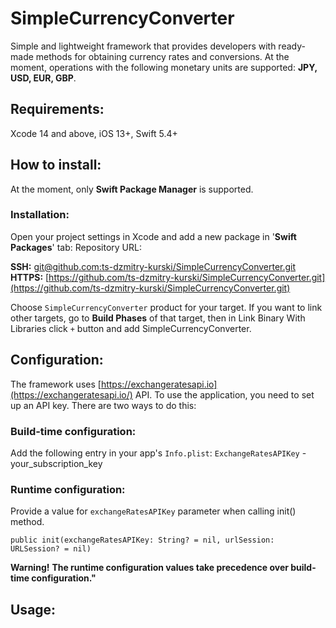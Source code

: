 # SimpleCurrencyConverter
Simple and lightweight framework that provides developers with ready-made methods for obtaining currency rates and conversions. At the moment, operations with the following monetary units are supported: **JPY, USD, EUR, GBP**.

## Requirements: 
Xcode 14 and above, iOS 13+, Swift 5.4+

## How to install:

At the moment, only **Swift Package Manager** is supported.

### Installation: 

Open your project settings in Xcode and add a new package in '**Swift Packages**' tab: Repository URL:

**SSH:**  [git@github.com:ts-dzmitry-kurski/SimpleCurrencyConverter.git](git@github.com:ts-dzmitry-kurski/SimpleCurrencyConverter.git)
**HTTPS:** [https://github.com/ts-dzmitry-kurski/SimpleCurrencyConverter.git](https://github.com/ts-dzmitry-kurski/SimpleCurrencyConverter.git)

Choose `SimpleCurrencyConverter` product for your target. If you want to link other targets, go to **Build Phases** of that target, then in Link Binary With Libraries click `+` button and add SimpleCurrencyConverter.

## Configuration:

The framework uses [https://exchangeratesapi.io](https://exchangeratesapi.io/) API. To use the application, you need to set up an API key. There are two ways to do this:

### Build-time configuration:

Add the following entry in your app's `Info.plist`: 
`ExchangeRatesAPIKey` - your_subscription_key

### Runtime configuration:

Provide a value for `exchangeRatesAPIKey` parameter when calling init() method.

    public init(exchangeRatesAPIKey: String? = nil, urlSession: URLSession? = nil)

**Warning!** **The runtime configuration values take precedence over build-time configuration."**

## Usage:

